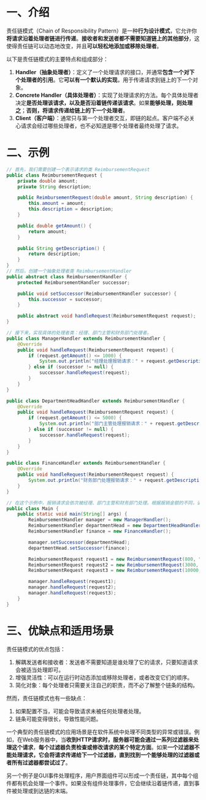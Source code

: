 # 一、介绍

责任链模式（Chain of Responsibility Pattern）是一种**行为设计模式**，它允许你**将请求沿着处理者链进行传递**。**接收者和发送者都不需要知道链上的其他部分**，这使得责任链可以动态地改变，并且**可以轻松地添加或移除处理者**。

以下是责任链模式的主要特点和组成部分：

1. **Handler（抽象处理者）**：定义了一个处理请求的接口，并通常**包含一个对下个处理者的引用**。它**可以有一个默认的实现**，用于传递请求到链上的下一个对象。
2. **Concrete Handler（具体处理者）**：实现了处理请求的方法。每个具体处理者决定**是否处理该请求，以及是否沿着链传递该请求**。如果**能够处理，则处理之**；**否则，将请求传递给链上的下一个处理者**。
3. **Client（客户端）**：通常只与第一个处理者交互，即链的起点。客户端不必关心请求会经过哪些处理者，也不必知道是哪个处理者最终处理了请求。

# 二、示例

```java
// 首先，我们需要创建一个表示请求的类 ReimbursementRequest
public class ReimbursementRequest {
    private double amount;
    private String description;

    public ReimbursementRequest(double amount, String description) {
        this.amount = amount;
        this.description = description;
    }

    public double getAmount() {
        return amount;
    }

    public String getDescription() {
        return description;
    }
}
// 然后，创建一个抽象处理者类 ReimbursementHandler
public abstract class ReimbursementHandler {
    protected ReimbursementHandler successor;

    public void setSuccessor(ReimbursementHandler successor) {
        this.successor = successor;
    }

    public abstract void handleRequest(ReimbursementRequest request);
}

// 接下来，实现具体的处理者类：经理、部门主管和财务部门处理者。
public class ManagerHandler extends ReimbursementHandler {
    @Override
    public void handleRequest(ReimbursementRequest request) {
        if (request.getAmount() <= 1000) {
            System.out.println("经理处理报销请求：" + request.getDescription());
        } else if (successor != null) {
            successor.handleRequest(request);
        }
    }
}

public class DepartmentHeadHandler extends ReimbursementHandler {
    @Override
    public void handleRequest(ReimbursementRequest request) {
        if (request.getAmount() <= 5000) {
            System.out.println("部门主管处理报销请求：" + request.getDescription());
        } else if (successor != null) {
            successor.handleRequest(request);
        }
    }
}

public class FinanceHandler extends ReimbursementHandler {
    @Override
    public void handleRequest(ReimbursementRequest request) {
        System.out.println("财务部门处理报销请求：" + request.getDescription());
    }
}

// 在这个示例中，报销请求会依次被经理、部门主管和财务部门处理。根据报销金额的不同，请求会被传递到适当的处理者。
public class Main {
    public static void main(String[] args) {
        ReimbursementHandler manager = new ManagerHandler();
        ReimbursementHandler departmentHead = new DepartmentHeadHandler();
        ReimbursementHandler finance = new FinanceHandler();

        manager.setSuccessor(departmentHead);
        departmentHead.setSuccessor(finance);

        ReimbursementRequest request1 = new ReimbursementRequest(800, "购买办公用品");
        ReimbursementRequest request2 = new ReimbursementRequest(3000, "参加培训");
        ReimbursementRequest request3 = new ReimbursementRequest(10000, "举办团建活动");

        manager.handleRequest(request1);
        manager.handleRequest(request2);
        manager.handleRequest(request3);
    }
}
```

# 三、优缺点和适用场景

责任链模式的优点包括：

1. 解耦发送者和接收者：发送者不需要知道是谁处理了它的请求，只要知道请求会被适当处理即可。
2. 增强灵活性：可以在运行时动态添加或移除处理者，或者改变它们的顺序。
3. 简化对象：每个处理者只需要关注自己的职责，而不必了解整个链条的结构。

然而，责任链模式也有一些缺点：

1. 如果配置不当，可能会导致请求未被任何处理者处理。
2. 链条可能变得很长，导致性能问题。

一个典型的责任链模式的应用场景是在软件系统中处理不同类型的异常或错误。例如，在Web服务器中，当**收到HTTP请求时，服务器可能会通过一系列过滤器来处理这个请求**，**每个过滤器负责检查或修改请求的某个特定方面**。如果**一个过滤器不能处理请求，它会将请求传递给下一个过滤器，直到找到一个能够处理的过滤器或者所有过滤器都尝试过了**。

另一个例子是GUI事件处理程序，用户界面组件可以形成一个责任链，其中每个组件都有机会处理一个事件。如果没有组件处理事件，它会继续沿着链传递，直到事件被处理或到达链的末端。

